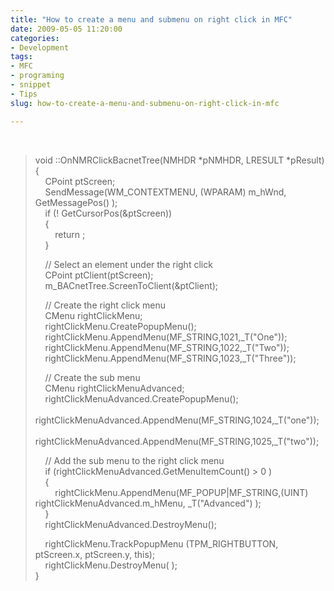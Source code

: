 ```yaml
---
title: "How to create a menu and submenu on right click in MFC"
date: 2009-05-05 11:20:00
categories:
- Development
tags:
- MFC
- programing
- snippet
- Tips
slug: how-to-create-a-menu-and-submenu-on-right-click-in-mfc

---
```


<p>&#160;</p>  <blockquote>   <p>void ::OnNMRClickBacnetTree(NMHDR *pNMHDR, LRESULT *pResult)      <br />{       <br />&#160;&#160;&#160; CPoint ptScreen;       <br />&#160;&#160;&#160; SendMessage(WM_CONTEXTMENU, (WPARAM) m_hWnd, GetMessagePos() );       <br />&#160;&#160;&#160; if (! GetCursorPos(&amp;ptScreen))       <br />&#160;&#160;&#160; {       <br />&#160;&#160;&#160;&#160;&#160;&#160;&#160; return ;       <br />&#160;&#160;&#160; } </p>    <p>&#160;&#160;&#160; // Select an element under the right click      <br />&#160;&#160;&#160; CPoint ptClient(ptScreen);       <br />&#160;&#160;&#160; m_BACnetTree.ScreenToClient(&amp;ptClient);&#160;&#160;&#160; </p>    <p>&#160;&#160;&#160; // Create the right click menu      <br />&#160;&#160;&#160; CMenu rightClickMenu;       <br />&#160;&#160;&#160; rightClickMenu.CreatePopupMenu();       <br />&#160;&#160;&#160; rightClickMenu.AppendMenu(MF_STRING,1021,_T(&quot;One&quot;));       <br />&#160;&#160;&#160; rightClickMenu.AppendMenu(MF_STRING,1022,_T(&quot;Two&quot;));       <br />&#160;&#160;&#160; rightClickMenu.AppendMenu(MF_STRING,1023,_T(&quot;Three&quot;)); </p>    <p>&#160;&#160;&#160; // Create the sub menu      <br />&#160;&#160;&#160; CMenu rightClickMenuAdvanced;       <br />&#160;&#160;&#160; rightClickMenuAdvanced.CreatePopupMenu();       <br />&#160;&#160;&#160; rightClickMenuAdvanced.AppendMenu(MF_STRING,1024,_T(&quot;one&quot;));       <br />&#160;&#160;&#160; rightClickMenuAdvanced.AppendMenu(MF_STRING,1025,_T(&quot;two&quot;)); </p>    <p>&#160;&#160;&#160; // Add the sub menu to the right click menu      <br />&#160;&#160;&#160; if (rightClickMenuAdvanced.GetMenuItemCount() &gt; 0 )       <br />&#160;&#160;&#160; {       <br />&#160;&#160;&#160;&#160;&#160;&#160;&#160; rightClickMenu.AppendMenu(MF_POPUP|MF_STRING,(UINT) rightClickMenuAdvanced.m_hMenu, _T(&quot;Advanced&quot;) );       <br />&#160;&#160;&#160; }       <br />&#160;&#160;&#160; rightClickMenuAdvanced.DestroyMenu(); </p>    <p>&#160;&#160;&#160; rightClickMenu.TrackPopupMenu (TPM_RIGHTBUTTON, ptScreen.x, ptScreen.y, this);      <br />&#160;&#160;&#160; rightClickMenu.DestroyMenu( );       <br />}</p></blockquote>
